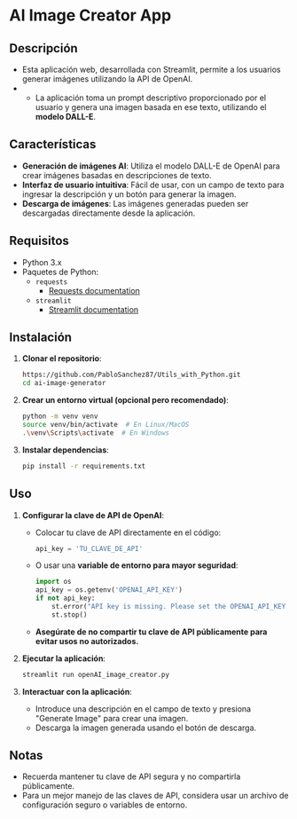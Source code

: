 
# AI Image Creator App

## Descripción
- Esta aplicación web, desarrollada con Streamlit, permite a los usuarios generar imágenes utilizando la API de OpenAI. 
- - La aplicación toma un prompt descriptivo proporcionado por el usuario y genera una imagen basada en ese texto, utilizando el **modelo DALL-E**.

## Características
- **Generación de imágenes AI**: Utiliza el modelo DALL-E de OpenAI para crear imágenes basadas en descripciones de texto.
- **Interfaz de usuario intuitiva**: Fácil de usar, con un campo de texto para ingresar la descripción y un botón para generar la imagen.
- **Descarga de imágenes**: Las imágenes generadas pueden ser descargadas directamente desde la aplicación.

## Requisitos

- Python 3.x
- Paquetes de Python:
  - `requests`
     - [Requests documentation](https://requests.readthedocs.io/en/latest/)
   - `streamlit`
     - [Streamlit documentation](https://streamlit.io/)

## Instalación

1. **Clonar el repositorio**:
   ```bash
   https://github.com/PabloSanchez87/Utils_with_Python.git
   cd ai-image-generator
   ```

2. **Crear un entorno virtual (opcional pero recomendado)**:
   ```bash
   python -m venv venv
   source venv/bin/activate  # En Linux/MacOS
   .\venv\Scripts\activate  # En Windows
   ```

3. **Instalar dependencias**:
   ```bash
   pip install -r requirements.txt
   ```

## Uso

1. **Configurar la clave de API de OpenAI**:

   - Colocar tu clave de API directamente en el código:
     ```python
     api_key = 'TU_CLAVE_DE_API'
     ```
   - O usar una **variable de entorno para mayor seguridad**:
     ```python
     import os
     api_key = os.getenv('OPENAI_API_KEY')
     if not api_key:
         st.error("API key is missing. Please set the OPENAI_API_KEY environment variable.")
         st.stop()
     ```
   - **Asegúrate de no compartir tu clave de API públicamente para evitar usos no autorizados.**

2. **Ejecutar la aplicación**:
   ```bash
   streamlit run openAI_image_creator.py
   ```

3. **Interactuar con la aplicación**:
   - Introduce una descripción en el campo de texto y presiona "Generate Image" para crear una imagen.
   - Descarga la imagen generada usando el botón de descarga.

## Notas
- Recuerda mantener tu clave de API segura y no compartirla públicamente.
- Para un mejor manejo de las claves de API, considera usar un archivo de configuración seguro o variables de entorno.
